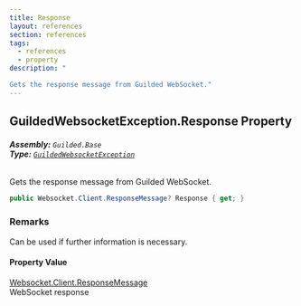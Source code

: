 ```yaml
---
title: Response
layout: references
section: references
tags:
  - references
  - property
description: "

Gets the response message from Guilded WebSocket."
---
```


## GuildedWebsocketException.Response Property
###### **Assembly:** `Guilded.Base`<br/>**Type:** [`GuildedWebsocketException`](GuildedWebsocketException.md 'Guilded.Base.GuildedWebsocketException')

Gets the response message from Guilded WebSocket.

```csharp
public Websocket.Client.ResponseMessage? Response { get; }
```

### Remarks
  
Can be used if further information is necessary.

#### Property Value
[Websocket.Client.ResponseMessage](https://docs.microsoft.com/en-us/dotnet/api/Websocket.Client.ResponseMessage 'Websocket.Client.ResponseMessage')  
WebSocket response